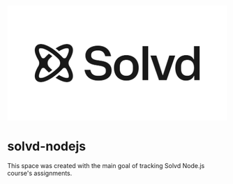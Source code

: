 ![solvd-nodejs-banner](/solvd-banner.png)

# solvd-nodejs

This space was created with the main goal of tracking Solvd Node.js course's assignments.
